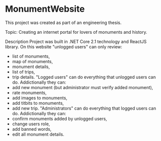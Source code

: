 # MonumentWebsite

This project was created as part of an engineering thesis.

Topic: Creating an internet portal for lovers of monuments and history.

Description
Project was built in .NET Core 2.1 technology and ReactJS library.
On this website "unlogged users" can only review:
  - list of monuments,
  - map of monuments,
  - monument details,
  - list of trips,
  - trip details.
"Logged users" can do everything that unlogged users can do. Addictionally they can:
  - add new monument (but administrator must verify added monument),
  - rate monuments,
  - add images to monuments,
  - add titbits to monuments,
  - add new trip.
"Administrators" can do everything that logged users can do. Addictionally they can:
  - confirm monuments added by unlogged users,
  - change users role,
  - add banned words,
  - edit all monument details.
